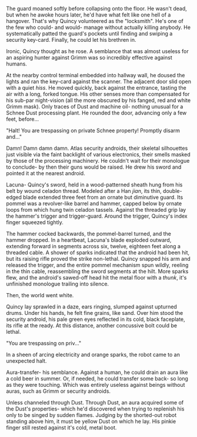 The guard moaned softly before collapsing onto the floor. He wasn't dead, but
when he awoke hours later, he'd have what felt like one hell of a hangover.
That's why Quincy volunteered as the "locksmith". He's one of the few who
could- and would- manage without actually killing anybody. He systematically
patted the guard's pockets until finding and swiping a security key-card.
Finally, he could let his brethren in.

Ironic, Quincy thought as he rose. A semblance that was almost useless for an
aspiring hunter against Grimm was so incredibly effective against humans.

At the nearby control terminal embedded into hallway wall, he doused the lights and
ran the key-card against the scanner. The adjacent door slid open with a quiet
_hiss_. He moved quickly, back against the entrance, tasting the air with a
long, forked tongue. His other senses more than compensated for his sub-par
night-vision (all the more obscured by his fanged, red and white Grimm mask).
Only traces of Dust and machine oil- nothing unusual for a Schnee Dust
processing plant. He rounded the door, advancing only a few feet, before...

"Halt! You are trespassing on private Schnee property! Promptly disarm and..."

Damn! Damn damn damn. Atlas security androids, their skeletal silhouettes just
visible via the faint backlight of various electronics, their smells masked by
those of the processing machinery. He couldn't wait for their monologue to
conclude- by then their guns would be raised. He drew his sword and pointed it
at the nearest android.

Lacuna- Quincy's sword, held in a wood-patterned sheath hung from his belt by
wound celadon thread. Modeled after a Han _jian_, its thin, double-edged blade
extended three feet from an ornate but diminutive guard. Its pommel was a
revolver-like barrel and hammer, capped below by ornate loops from which hung
twin celadon tassels. Against the threaded grip lay the hammer's trigger and
trigger-guard. Around the trigger, Quincy's index finger squeezed tightly.

The hammer cocked backwards, the pommel-barrel turned, and the hammer dropped.
In a heartbeat, Lacuna's blade exploded outward, extending forward in segments
across six, twelve, eighteen feet along a threaded cable. A shower of sparks
indicated that the android had been hit, but its raising rifle proved the
strike non-lethal. Quincy snapped his arm and released the trigger, and the
entire pommel mechanism spun wildly, reeling in the thin cable, reassembling
the sword segments at the hilt. More sparks flew, and the android's sawed-off
head hit the metal floor with a _thunk_, it's unfinished monologue trailing
into silence.

Then, the world went white.

Quincy lay sprawled in a daze, ears ringing, slumped against upturned drums.
Under his hands, he felt fine grains, like sand. Over him stood the security
android, his pale green eyes reflected in its cold, black faceplate, its rifle
at the ready. At this distance, another concussive bolt could be lethal.

"You are trespassing on priv..."

In a sheen of arcing electricity and orange sparks, the robot came to an
unexpected halt.

Aura-transfer- his semblance. Against a human, he could drain an aura like a
cold beer in summer. Or, if needed, he could transfer some back- so long as
they were touching. Which was entirely useless against beings without auras,
such as Grimm or security androids.

Unless channeled through Dust. Through Dust, an aura acquired some of the
Dust's properties- which he'd discovered when trying to replenish his only
to be singed by sudden flames. Judging by the shorted-out robot standing above
him, it must be yellow Dust on which he lay. His pinkie finger still rested
against it's cold, metal boot.
